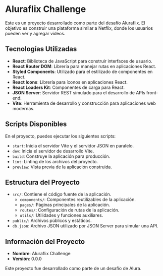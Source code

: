 # Aluraflix Challenge

Este es un proyecto desarrollado como parte del desafío Aluraflix. El objetivo es construir una plataforma similar a Netflix, donde los usuarios pueden ver y agregar videos.

## Tecnologías Utilizadas

- **React**: Biblioteca de JavaScript para construir interfaces de usuario.
- **React Router DOM**: Librería para manejar rutas en aplicaciones React.
- **Styled Components**: Utilizado para el estilizado de componentes en React.
- **React Icons**: Librería para íconos en aplicaciones React.
- **React Loaders Kit**: Componentes de carga para React.
- **JSON Server**: Servidor REST simulado para el desarrollo de APIs front-end.
- **Vite**: Herramienta de desarrollo y construcción para aplicaciones web modernas.

## Scripts Disponibles

En el proyecto, puedes ejecutar los siguientes scripts:

- `start`: Inicia el servidor Vite y el servidor JSON en paralelo.
- `dev`: Inicia el servidor de desarrollo Vite.
- `build`: Construye la aplicación para producción.
- `lint`: Linting de los archivos del proyecto.
- `preview`: Vista previa de la aplicación construida.

## Estructura del Proyecto

- `src/`: Contiene el código fuente de la aplicación.
  - `components/`: Componentes reutilizables de la aplicación.
  - `pages/`: Páginas principales de la aplicación.
  - `routes/`: Configuración de rutas de la aplicación.
  - `utils/`: Utilidades y funciones auxiliares.
- `public/`: Archivos públicos y estáticos.
- `db.json`: Archivo JSON utilizado por JSON Server para simular una API.

## Información del Proyecto

- **Nombre**: Aluraflix Challenge
- **Versión**: 0.0.0



Este proyecto fue desarrollado como parte de un desafío de Alura. 
